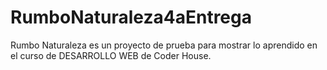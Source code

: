 # RumboNaturaleza4aEntrega


Rumbo Naturaleza es un proyecto de prueba para mostrar lo aprendido en el curso de DESARROLLO WEB de Coder House. 
